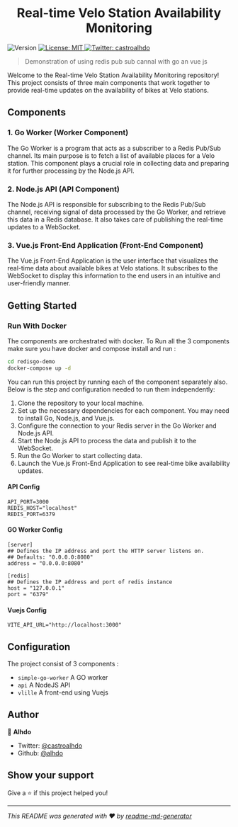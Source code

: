 <h1 align="center">Real-time Velo Station Availability Monitoring</h1>
<p>
  <img alt="Version" src="https://img.shields.io/badge/version-0.0.1-blue.svg?cacheSeconds=2592000" />
  <a href="#" target="_blank">
    <img alt="License: MIT" src="https://img.shields.io/badge/License-MIT-yellow.svg" />
  </a>
  <a href="https://twitter.com/castroalhdo" target="_blank">
    <img alt="Twitter: castroalhdo" src="https://img.shields.io/twitter/follow/castroalhdo.svg?style=social" />
  </a>
</p>

> Demonstration of using redis pub sub cannal with go an vue js

Welcome to the Real-time Velo Station Availability Monitoring repository! This project consists of three main components that work together to provide real-time updates on the availability of bikes at Velo stations.


## Components

### 1. Go Worker (Worker Component)
The Go Worker is a program that acts as a subscriber to a Redis Pub/Sub channel. Its main purpose is to fetch a list of available places for a Velo station. This component plays a crucial role in collecting data and preparing it for further processing by the Node.js API.


### 2. Node.js API (API Component)
The Node.js API is responsible for subscribing to the Redis Pub/Sub channel, receiving signal of data processed by the Go Worker, and retrieve this data in a Redis database. It also takes care of publishing the real-time updates to a WebSocket.

### 3. Vue.js Front-End Application (Front-End Component)

The Vue.js Front-End Application is the user interface that visualizes the real-time data about available bikes at Velo stations. It subscribes to the WebSocket to display this information to the end users in an intuitive and user-friendly manner.

## Getting Started

### Run With Docker
The components are orchestrated with docker. To Run all the 3 components make sure you have docker and compose install and run :

```sh
cd redisgo-demo
docker-compose up -d
```

You can run this project by running each of the component separately also. Below is the step and configuration needed to run them independently:


1. Clone the repository to your local machine.
2. Set up the necessary dependencies for each component. You may need to install Go, Node.js, and Vue.js.
3. Configure the connection to your Redis server in the Go Worker and Node.js API.
4. Start the Node.js API to process the data and publish it to the WebSocket.
5. Run the Go Worker to start collecting data.
6. Launch the Vue.js Front-End Application to see real-time bike availability updates.

#### API Config
```
API_PORT=3000
REDIS_HOST="localhost"
REDIS_PORT=6379
```

#### GO Worker Config

```
[server]
## Defines the IP address and port the HTTP server listens on.
## Defaults: "0.0.0.0:8080"
address = "0.0.0.0:8080"

[redis]
## Defines the IP address and port of redis instance
host = "127.0.0.1"
port = "6379"
```

#### Vuejs Config

```
VITE_API_URL="http://localhost:3000"
```

## Configuration


The project consist of 3 components :
  - `simple-go-worker` A GO worker
  - `api` A NodeJS API
  - `vlille` A front-end using Vuejs

## Author

👤 **Alhdo**

* Twitter: [@castroalhdo](https://twitter.com/castroalhdo)
* Github: [@alhdo](https://github.com/alhdo)

## Show your support

Give a ⭐️ if this project helped you!

***
_This README was generated with ❤️ by [readme-md-generator](https://github.com/kefranabg/readme-md-generator)_